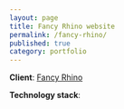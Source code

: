 ```yaml
---
layout: page
title: Fancy Rhino website
permalink: /fancy-rhino/
published: true
category: portfolio
---
```


**Client**: [Fancy Rhino](http://fancyrhino.com)

**Technology stack**: 